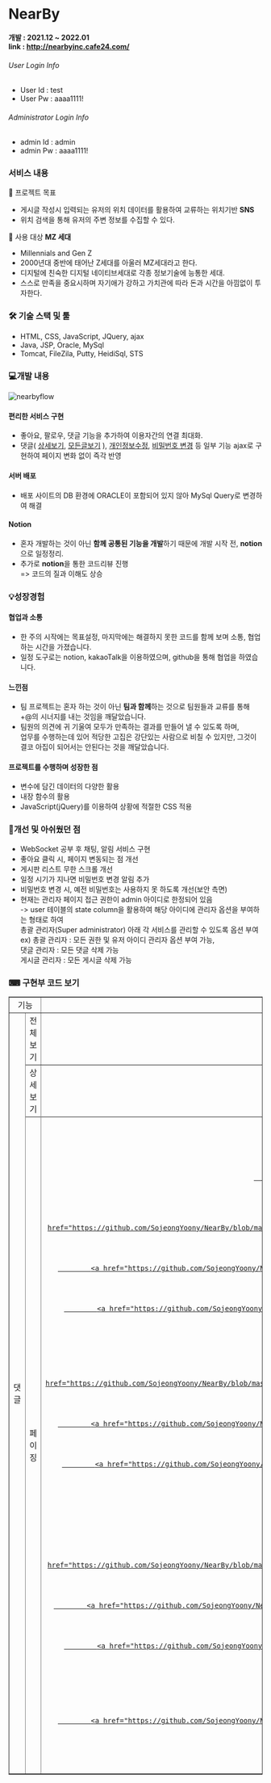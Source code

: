 # NearBy

**개발 : 2021.12 ~ 2022.01** <br>
**link : http://nearbyinc.cafe24.com/**
###### User Login Info
* User Id : test
* User Pw : aaaa1111!
###### Administrator Login Info
* admin Id : admin
* admin Pw : aaaa1111!

### 서비스 내용
👀 프로젝트 목표
* 게시글 작성시 입력되는 유저의 위치 데이터를 활용하여 교류하는 위치기반 **SNS**
* 위치 검색을 통해 유저의 주변 정보를 수집할 수 있다.

👀 사용 대상
**MZ 세대**
  * Millennials and Gen Z
  * 2000년대 중반에 태어난 Z세대를 아울러 MZ세대라고 한다.
  * 디지털에 친숙한 디지털 네이티브세대로 각종 정보기술에 능통한 세대.
  * 스스로 만족을 중요시하며 자기애가 강하고 가치관에 따라 돈과 시간을 아낌없이 투자한다.

### 🛠 기술 스택 및 툴
* HTML, CSS, JavaScript, JQuery, ajax
* Java, JSP, Oracle, MySql
* Tomcat, FileZila, Putty, HeidiSql, STS

### 💻개발 내용


<img src="https://s3.us-west-2.amazonaws.com/secure.notion-static.com/59540447-6001-4cf1-962f-4930e2df25f6/20220314_090339.png?X-Amz-Algorithm=AWS4-HMAC-SHA256&X-Amz-Content-Sha256=UNSIGNED-PAYLOAD&X-Amz-Credential=AKIAT73L2G45EIPT3X45%2F20220320%2Fus-west-2%2Fs3%2Faws4_request&X-Amz-Date=20220320T045054Z&X-Amz-Expires=86400&X-Amz-Signature=00ef6b82c13998b1e20dbdb191466ca2eacc8702f4d139f2ae4852c230afcce1&X-Amz-SignedHeaders=host&response-content-disposition=filename%20%3D%2220220314_090339.png%22&x-id=GetObject" title="nearbyflow" />


#### 편리한 서비스 구현
* 좋아요, 팔로우, 댓글 기능을 추가하여 이용자간의 연결 최대화.
* 댓글(
[상세보기](https://github.com/SojeongYoony/NearBy/blob/master/NEARBY/src/main/webapp/WEB-INF/views/board/selectView.jsp), 
[모든글보기](https://github.com/SojeongYoony/NearBy/blob/master/NEARBY/src/main/webapp/WEB-INF/views/board/board.jsp)
), 
[개인정보수정](https://github.com/SojeongYoony/NearBy/blob/master/NEARBY/src/main/webapp/WEB-INF/views/member/mypage.jsp), 
[비밀번호 변경](https://github.com/SojeongYoony/NearBy/blob/master/NEARBY/src/main/webapp/WEB-INF/views/member/changePw.jsp) 등 일부 기능 ajax로 구현하여 페이지 변화 없이 즉각 반영

#### 서버 배포
* 배포 사이트의 DB 환경에 ORACLE이 포함되어 있지 않아 MySql Query로 변경하여 해결

#### Notion
* 혼자 개발하는 것이 아닌 **함께 공통된 기능을 개발**하기 때문에 개발 시작 전, **notion**으로 일정정리.
* 추가로 **notion**을 통한 코드리뷰 진행 <br>
  => 코드의 질과 이해도 상승
  
### 💡성장경험
#### 협업과 소통
* 한 주의 시작에는 목표설정, 마지막에는 해결하지 못한 코드를 함께 보며 소통, 협업하는 시간을 가졌습니다.
* 일정 도구로는 notion, kakaoTalk을 이용하였으며, github을 통해 협업을 하였습니다.

#### 느낀점
* 팀 프로젝트는 혼자 하는 것이 아닌 **팀과 함께**하는 것으로 팀원들과 교류를 통해 +@의 시너지를 내는 것임을 깨달았습니다.
* 팀원의 의견에 귀 기울여 모두가 만족하는 결과를 만들어 낼 수 있도록 하며,<br>
  업무를 수행하는데 있어 적당한 고집은 강단있는 사람으로 비칠 수 있지만, 그것이 결코 아집이 되어서는 안된다는 것을 깨달았습니다.
  
#### 프로젝트를 수행하며 성장한 점
* 변수에 담긴 데이터의 다양한 활용
* 내장 함수의 활용
* JavaScript(jQuery)를 이용하여 상황에 적절한 CSS 적용

### 📌개선 및 아쉬웠던 점
* WebSocket 공부 후 채팅, 알림 서비스 구현
* 좋아요 클릭 시, 페이지 변동되는 점 개선
* 게시판 리스트 무한 스크롤 개선
* 일정 시기가 지나면 비밀번호 변경 알림 추가
* 비밀번호 변경 시, 예전 비밀번호는 사용하지 못 하도록 개선(보안 측면)
* 현재는 관리자 페이지 접근 권한이 admin 아이디로 한정되어 있음 <br>
-> user 테이블의 state column을 활용하여 해당 아이디에 관리자 옵션을 부여하는 형태로 하여 <br> 
   총괄 관리자(Super administrator) 아래 각 서비스를 관리할 수 있도록 옵션 부여 <br>
ex) 총괄 관리자 : 모든 권한 및 유저 아이디 관리자 옵션 부여 가능, <br>
    댓글 관리자 : 모든 댓글 삭제 가능 <br>
    게시글 관리자 : 모든 게시글 삭제 가능 <br>


### ⌨ 구현부 코드 보기

<table border="1">
<tbody style="text-align: center; padding:4px;" >
	<tr>
		<td colspan="2">기능</td>
		<td colspan="3">코드 링크</td>
	</tr>
	<tr>
		<td rowspan="4">댓글</td>
		<td>전체보기</td>
		<td>
			<a href="https://github.com/SojeongYoony/NearBy/blob/master/NEARBY/src/main/java/com/koreait/nearby/service/ReplyServiceImpl.java">
				JAVA
			</a>
		</td>
		<td>
			<a href="https://github.com/SojeongYoony/NearBy/blob/master/NEARBY/src/main/webapp/WEB-INF/views/board/board.jsp">
   				JavaScript
			</a>
  		</td>
		<td>
			<a href="https://github.com/SojeongYoony/NearBy/blob/master/NEARBY/src/main/resources/mybatis/mapper/reply.xml">
			DB Query
			</a>
		</td>
	</tr>
	<tr>
		<td>상세보기</td>
		<td>
			<a href="https://github.com/SojeongYoony/NearBy/blob/master/NEARBY/src/main/java/com/koreait/nearby/service/ReplyServiceImpl.java">
				JAVA
			</a>
		</td>
		<td>
			<a href="https://github.com/SojeongYoony/NearBy/blob/master/NEARBY/src/main/webapp/WEB-INF/views/board/selectView.jsp">
				JavaScript
			</a>
 		 </td>
		<td>
			<a href="https://github.com/SojeongYoony/NearBy/blob/master/NEARBY/src/main/resources/mybatis/mapper/reply.xml">
			DB Query
			</a>
		</td>
	<tr>
	<tr>
		<td>페이징</td>
		<td>
			<a href="https://github.com/SojeongYoony/NearBy/blob/master/NEARBY/src/main/java/com/koreait/nearby/util/PageUtils.java">
			
				JAVA
			</a>
		</td>
		<td>JavaScript</td>
		<td>DB Query</td>
	<tr>
		<td rowspan="6">USER</td>
	</tr>
	<tr>
		<td>정보수정</td>
		<td rowspan="2">
			<a href="https://github.com/SojeongYoony/NearBy/blob/master/NEARBY/src/main/java/com/koreait/nearby/service/MemberServiceImpl.java">
				JAVA
			</a>
		</td>
		<td rowspan="2">
			<a href="https://github.com/SojeongYoony/NearBy/blob/master/NEARBY/src/main/webapp/WEB-INF/views/member/mypage.jsp">
				JavaScript
			</a>
		</td>
		<td rowspan="2">
			<a href="https://github.com/SojeongYoony/NearBy/blob/master/NEARBY/src/main/resources/mybatis/mapper/member.xml">
				DB Query
			</a>
		</td>
	</tr>
		<tr>
		<td>프로필사진</td>
		<td rowspan="2">
			<a href="https://github.com/SojeongYoony/NearBy/blob/master/NEARBY/src/main/java/com/koreait/nearby/service/ProfileServiceImpl.java">
				JAVA
			</a>
		</td>
		<td rowspan="2">
			<a href="https://github.com/SojeongYoony/NearBy/blob/master/NEARBY/src/main/webapp/WEB-INF/views/member/mypage.jsp">
				JavaScript
			</a>
		</td>
		<td rowspan="2">
			<a href="https://github.com/SojeongYoony/NearBy/blob/master/NEARBY/src/main/resources/mybatis/mapper/profile.xml">
				DB Query
			</a>
		</td>
	</tr>
	<tr>
		<td>회원탈퇴</td>
	</tr>
	<tr>
		<td>PW 수정</td>
		<td>
			<a href="https://github.com/SojeongYoony/NearBy/blob/master/NEARBY/src/main/java/com/koreait/nearby/service/MemberServiceImpl.java">
				JAVA
			</a>
		</td>
		<td>
			<a href="https://github.com/SojeongYoony/NearBy/blob/master/NEARBY/src/main/webapp/WEB-INF/views/member/changePw.jsp">
				JavaScript
			</a>
  		</td>
		<td>
			<a href="https://github.com/SojeongYoony/NearBy/blob/master/NEARBY/src/main/resources/mybatis/mapper/member.xml">
				DB Query
			</a>
		</td>
	</tr>
	<tr>
		<td>세션확인</td>
		<td>JAVA</td>
		<td>
			<a href="https://github.com/SojeongYoony/NearBy/blob/master/NEARBY/src/main/webapp/WEB-INF/views/layout/header.jsp">
				JavaScript
			</a>
		</td>
		<td>DB Query</td>
	</tr>
</tbody>
</table>

